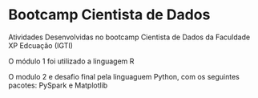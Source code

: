 # Bootcamp Cientista de Dados
 Atividades Desenvolvidas no bootcamp Cientista de Dados da Faculdade XP Edcuação (IGTI)
 
 O módulo 1 foi utilizado a linguagem R
 
 O modulo 2 e desafio final pela linguaguem Python, com os seguintes pacotes: PySpark e Matplotlib
